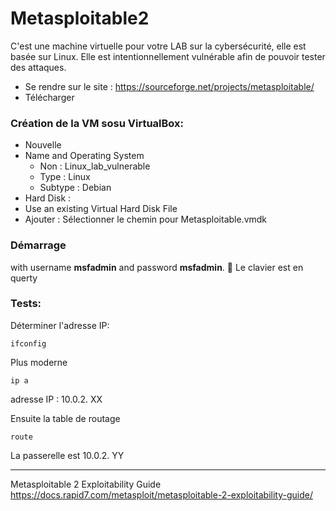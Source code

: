 # Metasploitable2

C'est une machine virtuelle pour votre LAB sur la cybersécurité, elle est basée sur Linux.
Elle est intentionnellement vulnérable afin de pouvoir tester des attaques. 

* Se rendre sur le site  :  https://sourceforge.net/projects/metasploitable/
* Télécharger



### Création de la VM sosu VirtualBox:

* Nouvelle
* Name and Operating System
  * Non : Linux_lab_vulnerable
  * Type : Linux
  * Subtype : Debian
* Hard Disk :
*  Use an existing Virtual Hard Disk File
 *  Ajouter  : Sélectionner le chemin pour Metasploitable.vmdk 

### Démarrage

 with username **msfadmin** and password **msfadmin**.
🚩 Le clavier est en querty

### Tests:

Déterminer l'adresse IP:

    ifconfig

Plus moderne

    ip a
adresse IP : 10.0.2. XX

Ensuite la table de routage

    route

La passerelle est 10.0.2. YY

-----

Metasploitable 2 Exploitability Guide
https://docs.rapid7.com/metasploit/metasploitable-2-exploitability-guide/
